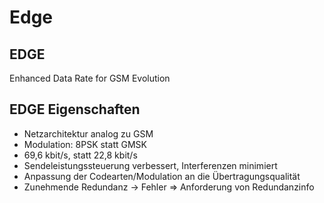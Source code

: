 # Edge

## EDGE

Enhanced Data Rate for GSM Evolution

## EDGE Eigenschaften

- Netzarchitektur analog zu GSM
- Modulation: 8PSK statt GMSK
- 69,6 kbit/s, statt 22,8 kbit/s
- Sendeleistungssteuerung verbessert, Interferenzen minimiert
- Anpassung der Codearten/Modulation an die Übertragungsqualität
- Zunehmende Redundanz -> Fehler => Anforderung von Redundanzinfo
